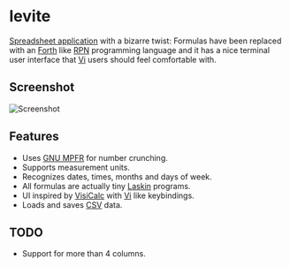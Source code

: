 # levite

[Spreadsheet application] with a bizarre twist: Formulas have been replaced
with an [Forth] like [RPN] programming language and it has a nice terminal
user interface that [Vi] users should feel comfortable with.

[Spreadsheet application]: https://en.wikipedia.org/wiki/Spreadsheet
[Forth]: https://en.wikipedia.org/wiki/Forth_(programming_language)
[RPN]: https://en.wikipedia.org/wiki/Reverse_Polish_notation

## Screenshot

![Screenshot](https://raw.github.com/RauliL/levite/main/screenshot.png)

## Features

- Uses [GNU MPFR] for number crunching.
- Supports measurement units.
- Recognizes dates, times, months and days of week.
- All formulas are actually tiny [Laskin] programs.
- UI inspired by [VisiCalc] with [Vi] like keybindings.
- Loads and saves [CSV] data.

[GNU MPFR]: https://en.wikipedia.org/wiki/GNU_MPFR
[Laskin]: https://github.com/RauliL/laskin
[VisiCalc]: https://en.wikipedia.org/wiki/VisiCalc
[Vi]: https://en.wikipedia.org/wiki/Vi_(text_editor)
[CSV]: https://en.wikipedia.org/wiki/Comma-separated_values

## TODO

- Support for more than 4 columns.
